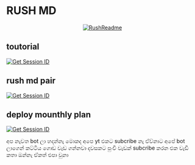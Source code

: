 # RUSH MD

<p align="center">
  <a href="https://github.com/Rush-techmd"><img src="http://readme-typing-svg.herokuapp.com?color=red&center=true&vCenter=true&multiline=false&lines=Rush-MD+MultiDevice;Developed+by+Rush;Give+star+and+forks+this+Repo+🌟" alt="RushReadme"></a>
</p>


## toutorial
<a href='https://youtu.be/ToX1KsEITl4?si=QVwSTWy3Oyk0xnHx' target="_blank"><img alt='Get Session ID' src='https://img.shields.io/badge/toutorial-black?style=for-the-badge&logo=opencv&logoColor=red'/></a>

## rush md pair
<a href='https://fx-session-o6in.onrender.com/' target="_blank"><img alt='Get Session ID' src='https://img.shields.io/badge/Click here to get your session id-black?style=for-the-badge&logo=opencv&logoColor=red'/></a>

## deploy mounthly plan
<a href='wa.me//762498519?text=hi_mounthly_plan_එකට_බොට්_හදලා_ඕනෙ👋' target="_blank"><img alt='Get Session ID' src='https://img.shields.io/badge/deploy plan mounthly-green?style=for-the-badge&logo=opencv&logoColor=red'/></a>



අප නැවත bot ලා හදන්නැ මොකද අපෙ yt එකට subcribe නැ 
ඒව්නාට අපේ bot ලාගෙන් කට්ටිය ගොඩ වැඩ ගන්නවා දවසකට 
පුංචි වැඩක් subcribe කරන එක වැඩි කතා ඔන්නැ ඒකත් එපා වුනා
